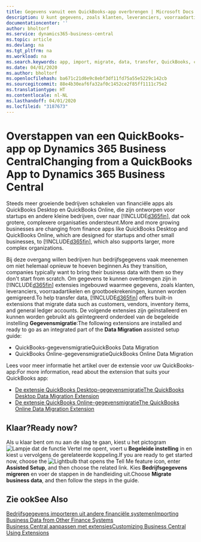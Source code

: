 ```yaml
---
title: Gegevens vanuit een QuickBooks-app overbrengen | Microsoft Docs
description: U kunt gegevens, zoals klanten, leveranciers, voorraadartikelen en grootboekrekeningen, vanuit QuickBooks-apps migreren naar Business Central.
documentationcenter: ''
author: bholtorf
ms.service: dynamics365-business-central
ms.topic: article
ms.devlang: na
ms.tgt_pltfrm: na
ms.workload: na
ms.search.keywords: app, import, migrate, data, transfer, QuickBooks, customize
ms.date: 04/01/2020
ms.author: bholtorf
ms.openlocfilehash: ba671c21d0e9c8ebf3df11fd75a55e5229c142cb
ms.sourcegitcommit: 88e4b30eaf6fa32af0c1452ce2f85ff1111c75e2
ms.translationtype: HT
ms.contentlocale: nl-NL
ms.lasthandoff: 04/01/2020
ms.locfileid: "3187673"
---
```

# <a name="changing-from-a-quickbooks-app-to-dynamics-365-business-central"></a><span data-ttu-id="488ad-103">Overstappen van een QuickBooks-app op Dynamics 365 Business Central</span><span class="sxs-lookup"><span data-stu-id="488ad-103">Changing from a QuickBooks App to Dynamics 365 Business Central</span></span>
<span data-ttu-id="488ad-104">Steeds meer groeiende bedrijven schakelen van financiële apps als QuickBooks Desktop en QuickBooks Online, die zijn ontworpen voor startups en andere kleine bedrijven, over naar [!INCLUDE[d365fin](includes/d365fin_md.md)], dat ook grotere, complexere organisaties ondersteunt.</span><span class="sxs-lookup"><span data-stu-id="488ad-104">More and more growing businesses are changing from finance apps like QuickBooks Desktop and QuickBooks Online, which are designed for startups and other small businesses, to [!INCLUDE[d365fin](includes/d365fin_md.md)], which also supports larger, more complex organizations.</span></span> 

<span data-ttu-id="488ad-105">Bij deze overgang willen bedrijven hun bedrijfsgegevens vaak meenemen om niet helemaal opnieuw te hoeven beginnen.</span><span class="sxs-lookup"><span data-stu-id="488ad-105">As they transition, companies typically want to bring their business data with them so they don't start from scratch.</span></span> <span data-ttu-id="488ad-106">Om gegevens te kunnen overbrengen zijn in [!INCLUDE[d365fin](includes/d365fin_md.md)] extensies ingebouwd waarmee gegevens, zoals klanten, leveranciers, voorraadartikelen en grootboekrekeningen, kunnen worden gemigreerd.</span><span class="sxs-lookup"><span data-stu-id="488ad-106">To help transfer data, [!INCLUDE[d365fin](includes/d365fin_md.md)] offers built-in extensions that migrate data such as customers, vendors, inventory items, and general ledger accounts.</span></span> <span data-ttu-id="488ad-107">De volgende extensies zijn geïnstalleerd en kunnen worden gebruikt als geïntegreerd onderdeel van de begeleide instelling **Gegevensmigratie**:</span><span class="sxs-lookup"><span data-stu-id="488ad-107">The following extensions are installed and ready to go as an integrated part of the **Data Migration** assisted setup guide:</span></span>

* <span data-ttu-id="488ad-108">QuickBooks-gegevensmigratie</span><span class="sxs-lookup"><span data-stu-id="488ad-108">QuickBooks Data Migration</span></span> 
* <span data-ttu-id="488ad-109">QuickBooks Online-gegevensmigratie</span><span class="sxs-lookup"><span data-stu-id="488ad-109">QuickBooks Online Data Migration</span></span>

<span data-ttu-id="488ad-110">Lees voor meer informatie het artikel over de extensie voor uw QuickBooks-app:</span><span class="sxs-lookup"><span data-stu-id="488ad-110">For more information, read about the extension that suits your QuickBooks app:</span></span>   

* [<span data-ttu-id="488ad-111">De extensie QuickBooks Desktop-gegevensmigratie</span><span class="sxs-lookup"><span data-stu-id="488ad-111">The QuickBooks Desktop Data Migration Extension</span></span>](ui-extensions-quickbooks-data-migration.md)
* [<span data-ttu-id="488ad-112">De extensie QuickBooks Online-gegevensmigratie</span><span class="sxs-lookup"><span data-stu-id="488ad-112">The QuickBooks Online Data Migration Extension</span></span>](ui-extensions-quickbooks-online-data-migration.md)

## <a name="ready-now"></a><span data-ttu-id="488ad-113">Klaar?</span><span class="sxs-lookup"><span data-stu-id="488ad-113">Ready now?</span></span>
<span data-ttu-id="488ad-114">Als u klaar bent om nu aan de slag te gaan, kiest u het pictogram ![Lampje dat de functie Vertel me opent](media/ui-search/search_small.png "Vertel me wat u wilt doen"), voert u **Begeleide instelling** in en kiest u vervolgens de gerelateerde koppeling.</span><span class="sxs-lookup"><span data-stu-id="488ad-114">If you are ready to get started now, choose the ![Lightbulb that opens the Tell Me feature](media/ui-search/search_small.png "Tell me what you want to do") icon, enter **Assisted Setup**, and then choose the related link.</span></span> <span data-ttu-id="488ad-115">Kies **Bedrijfsgegevens migreren** en voer de stappen in de handleiding uit.</span><span class="sxs-lookup"><span data-stu-id="488ad-115">Choose **Migrate business data**, and then follow the steps in the guide.</span></span>

## <a name="see-also"></a><span data-ttu-id="488ad-116">Zie ook</span><span class="sxs-lookup"><span data-stu-id="488ad-116">See Also</span></span>
[<span data-ttu-id="488ad-117">Bedrijfsgegevens importeren uit andere financiële systemen</span><span class="sxs-lookup"><span data-stu-id="488ad-117">Importing Business Data from Other Finance Systems</span></span>](across-import-data-configuration-packages.md)  
[<span data-ttu-id="488ad-118">Business Central aanpassen met extensies</span><span class="sxs-lookup"><span data-stu-id="488ad-118">Customizing Business Central Using Extensions</span></span>](ui-extensions.md)   
